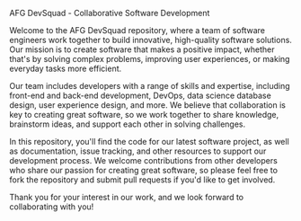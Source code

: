 AFG DevSquad - Collaborative Software Development

Welcome to the AFG DevSquad repository, where a team of software engineers work together to build innovative, high-quality software solutions. Our mission is to create software that makes a positive impact, whether that's by solving complex problems, improving user experiences, or making everyday tasks more efficient.

Our team includes developers with a range of skills and expertise, including front-end and back-end development, DevOps, data science database design, user experience design, and more. We believe that collaboration is key to creating great software, so we work together to share knowledge, brainstorm ideas, and support each other in solving challenges.

In this repository, you'll find the code for our latest software project, as well as documentation, issue tracking, and other resources to support our development process. We welcome contributions from other developers who share our passion for creating great software, so please feel free to fork the repository and submit pull requests if you'd like to get involved.

Thank you for your interest in our work, and we look forward to collaborating with you!